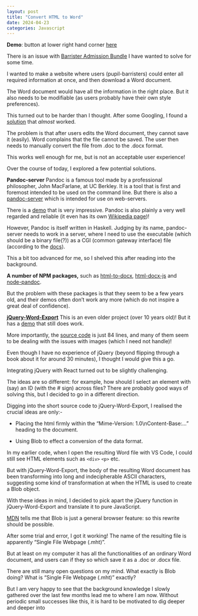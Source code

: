 ```yaml
---
layout: post
title: "Convert HTML to Word"
date: 2024-04-23
categories: Javascript
---
```


**Demo**: button at lower right hand corner [here](https://3willows.github.io/barAdmission/#/info)

There is an issue with [Barrister Admission Bundle](https://3willows.github.io/barAdmission/#/) I have wanted to solve for some time.

I wanted to make a website where users (pupil-barristers) could enter all required information at once, and then download a Word document.

The Word document would have all the information in the right place. But it also needs to be modifiable (as users probably have their own style preferences).

This turned out to be harder than I thought. After some Googling, I found a [solution](https://phppot.com/javascript/how-to-export-html-to-word-document-with-javascript/) that _almost_ worked.

The problem is that after users edits the Word document, they cannot save it (easily). Word complains that the file cannot be saved. The user then needs to manually convert the file from .doc to the .docx format.

This works well enough for me, but is not an acceptable user experience!

Over the course of today, I explored a few potential solutions.

**Pandoc-server** Pandoc is a famous tool made by a professional philosopher, John MacFarlane, at UC Berkley. It is a tool that is first and foremost intended to be used on the command line. But there is also a [pandoc-server](https://pandoc.org/pandoc-server.htmlfunction) which is intended for use on web-servers.

There is a [demo](https://pandoc.org/try/) that is very impressive. Pandoc is also plainly a very well regarded and reliable (it even has its own [Wikipedia page](https://en.wikipedia.org/wiki/Pandoc))!

However, Pandoc is itself written in Haskell. Judging by its name, pandoc-server needs to work in a server, where I need to use the executable (which should be a binary file(?)) as a CGI (common gateway interface) file (according to the [docs](https://pandoc.org/pandoc-server.html#description)).

This a bit too advanced for me, so I shelved this after reading into the background.

**A number of NPM packages,** such as [html-to-docx](https://www.npmjs.com/package/html-to-docx), [html-docx-js](https://github.com/evidenceprime/html-docx-js) and [node-pandoc](https://www.npmjs.com/package/node-pandoc).

But the problem with these packages is that they seem to be a few years old, and their demos often don’t work any more (which do not inspire a great deal of confidence).

**[jQuery-Word-Export](https://github.com/markswindoll/jQuery-Word-Export)** This is an even older project (over 10 years old)! But it has a [demo](https://markswindoll.github.io/jquery-word-export/) that still does work.

More importantly, the [source code](https://github.com/markswindoll/jQuery-Word-Export/blob/master/jquery.wordexport.js) is just 84 lines, and many of them seem to be dealing with the issues with images (which I need not handle)!

Even though I have no experience of jQuery (beyond flipping through a book about it for around 30 minutes), I thought I would give this a go.

Integrating jQuery with React turned out to be slightly challenging. 

The ideas are so different: for example, how should I select an element with (say) an ID (with the # sign) across files?  There are probably good ways of solving this, but I decided to go in a different direction.

Digging into the short source code to jQuery-Word-Export, I realised the crucial ideas are only:-

- Placing the html firmly within the “Mime-Version: 1.0\nContent-Base:…” heading to the document.

- Using Blob to effect a conversion of the data format. 

In my earlier code, when I open the resulting Word file with VS Code, I could still see HTML elements such as ```<div>``` ```<p>``` etc.

But with jQuery-Word-Export, the body of the resulting Word document has been transforming into long and indecipherable ASCII characters, suggesting some kind of transformation at when the HTML is used to create a Blob object.

With these ideas in mind, I decided to pick apart the jQuery function in jQuery-Word-Export and translate it to pure JavaScript. 

[MDN](https://developer.mozilla.org/en-US/docs/Web/API/Blob) tells me that Blob is just a general browser feature: so this rewrite should be possible.

After some trial and error, I got it working! The name of the resulting file is apparently “Single File Webpage (.mht)”.

But at least on my computer it has all the functionalities of an ordinary Word document, and users can if they so which save it as a .doc or .docx file.

There are still many open questions on my mind. What exactly is Blob doing? What is “Single File Webpage (.mht)” exactly?

But I am very happy to see that the background knowledge I slowly gathered over the last few months lead me to where I am now. Without periodic small successes like this, it is hard to be motivated to dig deeper and deeper into
